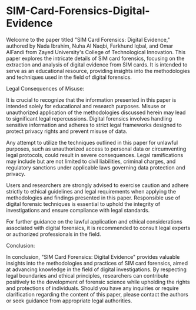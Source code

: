 # SIM-Card-Forensics-Digital-Evidence
Welcome to the paper titled "SIM Card Forensics: Digital Evidence," authored by Nada Ibrahim, Nuha Al Naqbi, Farkhund Iqbal, and Omar AlFandi from Zayed University's College of Technological Innovation. This paper explores the intricate details of SIM card forensics, focusing on the extraction and analysis of digital evidence from SIM cards. It is intended to serve as an educational resource, providing insights into the methodologies and techniques used in the field of digital forensics.

Legal Consequences of Misuse:

It is crucial to recognize that the information presented in this paper is intended solely for educational and research purposes. Misuse or unauthorized application of the methodologies discussed herein may lead to significant legal repercussions. Digital forensics involves handling sensitive information and adheres to strict legal frameworks designed to protect privacy rights and prevent misuse of data.

Any attempt to utilize the techniques outlined in this paper for unlawful purposes, such as unauthorized access to personal data or circumventing legal protocols, could result in severe consequences. Legal ramifications may include but are not limited to civil liabilities, criminal charges, and regulatory sanctions under applicable laws governing data protection and privacy.

Users and researchers are strongly advised to exercise caution and adhere strictly to ethical guidelines and legal requirements when applying the methodologies and findings presented in this paper. Responsible use of digital forensic techniques is essential to uphold the integrity of investigations and ensure compliance with legal standards.

For further guidance on the lawful application and ethical considerations associated with digital forensics, it is recommended to consult legal experts or authorized professionals in the field.

Conclusion:

In conclusion, "SIM Card Forensics: Digital Evidence" provides valuable insights into the methodologies and practices of SIM card forensics, aimed at advancing knowledge in the field of digital investigations. By respecting legal boundaries and ethical principles, researchers can contribute positively to the development of forensic science while upholding the rights and protections of individuals. Should you have any inquiries or require clarification regarding the content of this paper, please contact the authors or seek guidance from appropriate legal authorities.
